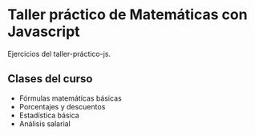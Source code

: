 # Taller práctico de Matemáticas con Javascript
Ejercicios del taller-práctico-js.

## Clases del curso
- Fórmulas matemáticas básicas
- Porcentajes y descuentos
- Estadística básica
- Análisis salarial